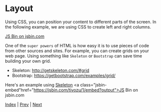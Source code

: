 # Layout

Using CSS, you can position your content to different parts of the screen.
In the following example, we are using CSS to create left and right columns.

<a class="jsbin-embed" href="http://jsbin.com/rinule/1/embed?output">JS Bin on jsbin.com</a>

One of the `super powers` of HTML is how easy it is to use pieces of code from other sources and sites.
For example, you can create grids on your web page.
Using something like `Skeleton` or `Bootstrap` can save time building your own grid.

- Skeleton: http://getskeleton.com/#grid
- Bootstrap: https://getbootstrap.com/examples/grid/

Here's an example using [Skeleton](http://getskeleton.com/#grid) <a class="jsbin-embed"href="https://jsbin.com/tivozu/1/embed?output">JS Bin on jsbin.com</a>

[Index](.) | [Prev](css-format) | [Next](ids-and-classes)
